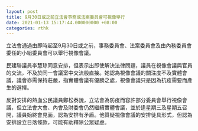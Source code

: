 ```yaml
---
layout: post
title: 9月30日或之前立法會事務或法案委員會可視像舉行
date: 2021-01-13 15:17:44.000000000 +08:00
categories: rthk
---
```


立法會通過由即時起至9月30日或之前，事務委員會、法案委員會及由內務委員會委任的小組委員會可以舉行視像會議。

民建聯議員李慧琼同意安排，但表示出即使解決法律問題，議員在視像會議與官員的交流，不及於同一會議室中交流般直接。她認為視像會議的關注度不及實體會議，議會亦需保持莊嚴，指實體會議有優勝之處，視像會議只是因為抗疫需要而產生的選擇。

反對安排的熱血公民議員鄭松泰說，立法會為防疫而容許部分委員會舉行視像會議，但立法會大會、內會及財委會仍然繼續實體會議，並於逢星期三及星期五召開，議員始終會見面，認為安排有矛盾。他質疑視像會議的安排徒具形式，但認為安排設立日落條款，可能有助釋除公眾疑慮。
